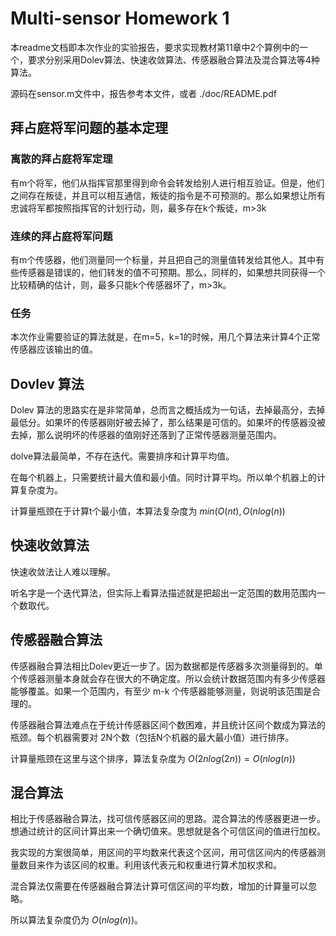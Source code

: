 # Multi-sensor Homework 1

本readme文档即本次作业的实验报告，要求实现教材第11章中2个算例中的一个，要求分别采用Dolev算法、快速收敛算法、传感器融合算法及混合算法等4种算法。

源码在sensor.m文件中，报告参考本文件，或者 ./doc/README.pdf

## 拜占庭将军问题的基本定理

### 离散的拜占庭将军定理
有m个将军，他们从指挥官那里得到命令会转发给别人进行相互验证。但是，他们之间存在叛徒，并且可以相互通信，叛徒的指令是不可预测的。那么如果想让所有忠诚将军都按照指挥官的计划行动，则，最多存在k个叛徒，m>3k

### 连续的拜占庭将军问题

有m个传感器，他们测量同一个标量，并且把自己的测量值转发给其他人。其中有些传感器是错误的，他们转发的值不可预期。那么，同样的，如果想共同获得一个比较精确的估计，则，最多只能k个传感器坏了，m>3k。

### 任务

本次作业需要验证的算法就是，在m=5，k=1的时候，用几个算法来计算4个正常传感器应该输出的值。

## Dovlev 算法

Dolev 算法的思路实在是非常简单，总而言之概括成为一句话，去掉最高分，去掉最低分。如果坏的传感器刚好被去掉了，那么结果是可信的。如果坏的传感器没被去掉，那么说明坏的传感器的值刚好还落到了正常传感器测量范围内。

dolve算法最简单，不存在迭代。需要排序和计算平均值。

在每个机器上，只需要统计最大值和最小值。同时计算平均。所以单个机器上的计算复杂度为。

计算量瓶颈在于计算t个最小值，本算法复杂度为 $min(O(nt),O(nlog(n))$

## 快速收敛算法

快速收敛法让人难以理解。

听名字是一个迭代算法，但实际上看算法描述就是把超出一定范围的数用范围内一个数取代。

## 传感器融合算法

传感器融合算法相比Dolev更近一步了。因为数据都是传感器多次测量得到的。单个传感器测量本身就会存在很大的不确定度。所以会统计数据范围内有多少传感器能够覆盖。如果一个范围内，有至少 m-k 个传感器能够测量，则说明该范围是合理的。

传感器融合算法难点在于统计传感器区间个数困难，并且统计区间个数成为算法的瓶颈。每个机器需要对 2N个数（包括N个机器的最大最小值）进行排序。

计算量瓶颈在这里与这个排序，算法复杂度为 $O(2nlog(2n)) = O(nlog(n))$

## 混合算法

相比于传感器融合算法，找可信传感器区间的思路。混合算法的传感器更进一步。想通过统计的区间计算出来一个确切值来。思想就是各个可信区间的值进行加权。

我实现的方案很简单，用区间的平均数来代表这个区间，用可信区间内的传感器测量数目来作为该区间的权重。利用该代表元和权重进行算术加权求和。

混合算法仅需要在传感器融合算法计算可信区间的平均数，增加的计算量可以忽略。

所以算法复杂度仍为 $O(nlog(n))$。
